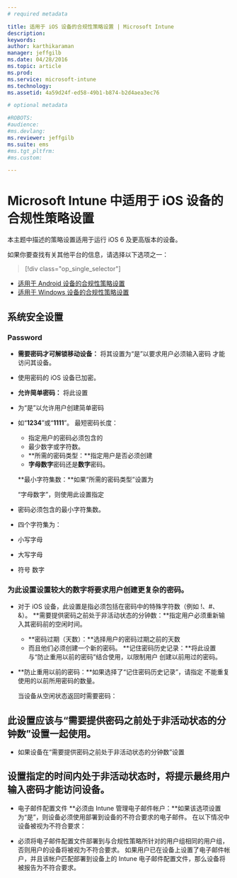 ```yaml
---
# required metadata

title: 适用于 iOS 设备的合规性策略设置 | Microsoft Intune
description:
keywords:
author: karthikaraman
manager: jeffgilb
ms.date: 04/28/2016
ms.topic: article
ms.prod:
ms.service: microsoft-intune
ms.technology:
ms.assetid: 4a59d24f-ed58-49b1-b874-b2d4aea3ec76

# optional metadata

#ROBOTS:
#audience:
#ms.devlang:
ms.reviewer: jeffgilb
ms.suite: ems
#ms.tgt_pltfrm:
#ms.custom:

---
```



# Microsoft Intune 中适用于 iOS 设备的合规性策略设置

本主题中描述的策略设置适用于运行 iOS 6 及更高版本的设备。

如果你要查找有关其他平台的信息，请选择以下选项之一：
> [!div class="op_single_selector"]
- [适用于 Android 设备的合规性策略设置](android-compliance-policy-settings-in-microsoft-intune.md)
- [适用于 Windows 设备的合规性策略设置](windows-compliance-policy-settings-in-microsoft-intune.md)

## 系统安全设置
### Password
- **需要密码才可解锁移动设备：**    将其设置为“是”以要求用户必须输入密码 才能访问其设备。

- 使用密码的 iOS 设备已加密。

-  **允许简单密码：**    将此设置
- 为“是”以允许用户创建简单密码

- 如“**1234**”或“**1111**”。 最短密码长度：
  -   指定用户的密码必须包含的
  -   最少数字或字符数。
  -   **所需的密码类型：**指定用户是否必须创建
  -   **字母数字**密码还是**数字**密码。

  **最小字符集数：**如果“所需的密码类型”设置为

  “字母数字”，则使用此设置指定
- 密码必须包含的最小字符集数。

- 四个字符集为：

- 小写字母

- 大写字母

- 符号 数字

### 为此设置设置较大的数字将要求用户创建更复杂的密码。
- 对于 iOS 设备，此设置是指必须包括在密码中的特殊字符数（例如 !、#、&amp;）。 **需要提供密码之前处于非活动状态的分钟数：**指定用户必须重新输入其密码前的空闲时间。
  - **密码过期（天数）：**选择用户的密码过期之前的天数
  - 而且他们必须创建一个新的密码。 **记住密码历史记录：**将此设置与“防止重用以前的密码”结合使用，以限制用户 创建以前用过的密码。


- **防止重用以前的密码：**如果选择了“记住密码历史记录”，请指定 不能重复使用的以前所用密码的数量。

     当设备从空闲状态返回时需要密码：

## 此设置应该与“需要提供密码之前处于非活动状态的分钟数”设置一起使用。

- 如果设备在“需要提供密码之前处于非活动状态的分钟数”设置

##  设置指定的时间内处于非活动状态时，将提示最终用户输入密码才能访问设备。
- 电子邮件配置文件
**必须由 Intune 管理电子邮件帐户：**如果该选项设置为“是”，则设备必须使用部署到设备的不符合要求的电子邮件。 在以下情况中设备被视为不符合要求：

- 必须将电子邮件配置文件部署到与合规性策略所针对的用户组相同的用户组，否则用户的设备将被视为不符合要求。 如果用户已在设备上设置了电子邮件帐户，并且该帐户匹配部署到设备上的 Intune 电子邮件配置文件，那么设备将被报告为不符合要求。


<!--HONumber=May16_HO2-->


